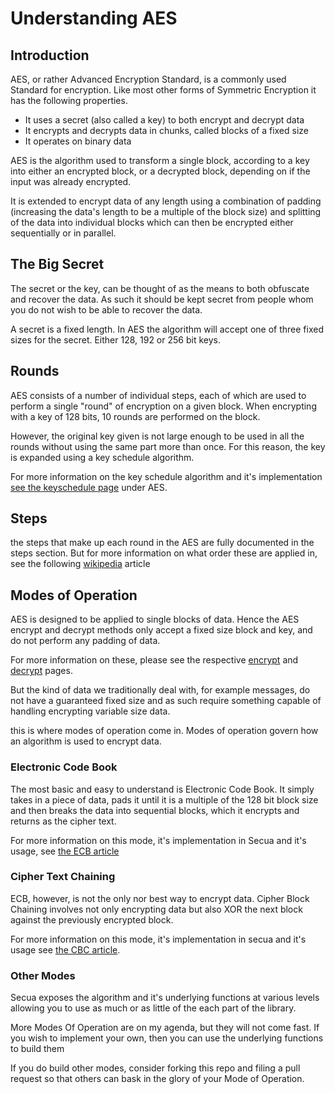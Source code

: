 # Understanding AES
## Introduction
AES, or rather Advanced Encryption Standard, is a commonly used Standard
for encryption. Like most other forms of Symmetric Encryption it has 
the following properties.

- It uses a secret (also called a key) to both encrypt and decrypt data
- It encrypts and decrypts data in chunks, called blocks of a fixed size
- It operates on binary data

AES is the algorithm used to transform a single block, according to a key 
into either an encrypted block, or a decrypted block, depending on if the input
was already encrypted.

It is extended to encrypt data of any length using a combination of padding 
(increasing the data's length to be a multiple of the block size) and splitting
of the data into individual blocks which can then be encrypted either sequentially or
in parallel.

## The Big Secret 
The secret or the key, can be thought of as the means to both obfuscate and 
recover the data. As such it should be kept secret from people whom you do not 
wish to be able to recover the data.

A secret is a fixed length. In AES the algorithm will accept one of three fixed sizes
for the secret. Either 128, 192 or 256 bit keys. 

## Rounds
AES consists of a number of individual steps, each of which are used to
perform a single "round" of encryption on a given block. When encrypting 
with a key of 128 bits, 10 rounds are performed on the block. 

However, the original key given is not large enough to be used in all the rounds
without using the same part more than once. For this reason, the key is expanded using
a key schedule algorithm. 

For more information on the key schedule algorithm and it's implementation
[see the keyschedule page](/secua/api/aes/keyschedule) under AES.

## Steps 
the steps that make up each round in the AES are fully documented in 
the steps section. But for more information on what order these are
applied in, see the following [wikipedia](https://en.wikipedia.org/wiki/Advanced_Encryption_Standard#High-level_description_of_the_algorithm) article

## Modes of Operation

AES is designed to be applied to single blocks of data. Hence the AES 
encrypt and decrypt methods only accept a fixed size block and key, and
do not perform any padding of data. 

For more information on these, please see the respective [encrypt](/secua/api/aes/encrypt) and [decrypt](/secua/api/aes/decrypt) 
pages.

But the kind of data we traditionally deal with, for example messages, do 
not have a guaranteed fixed size and as such require something capable of handling
encrypting variable size data.

this is where modes of operation come in. Modes of operation govern how 
an algorithm is used to encrypt data. 

### Electronic Code Book
The most basic and easy to understand is Electronic Code Book. It simply takes 
in a piece of data, pads it until it is a multiple of the 128 bit block size and 
then breaks the data into sequential blocks, which it encrypts and returns as 
the cipher text. 

For more information on this mode, it's implementation in Secua and it's usage, see
[the ECB article](/secua/api/aes/ecb) 

### Cipher Text Chaining 
ECB, however, is not the only nor best way to encrypt data. Cipher Block Chaining 
involves not only encrypting data but also XOR the next block against the previously 
encrypted block. 

For more information on this mode, it's implementation in secua and it's usage see 
[the CBC article](/secua/api/aes/cbc).

### Other Modes 
Secua exposes the algorithm and it's underlying functions at various levels 
allowing you to use as much or as little of the each part of the library.

More Modes Of Operation are on my agenda, but they will not come fast. If you wish 
to implement your own, then you can use the underlying functions to build them 

If you do build other modes, consider forking this repo and filing a pull request 
so that others can bask in the glory of your Mode of Operation.
